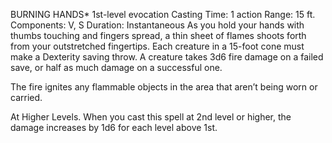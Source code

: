 BURNING HANDS*
1st-­level evocation
Casting Time: 1 action
Range: 15 ft.
Components: V, S
Duration: Instantaneous
As you hold your hands with thumbs touching and fingers spread, a thin sheet of flames shoots forth from your outstretched fingertips. Each creature in a 15-foot cone must make a Dexterity saving throw. A creature takes 3d6 fire damage on a failed save, or half as much damage on a successful one.

The fire ignites any flammable objects in the area that aren’t being worn or carried.

At Higher Levels. When you cast this spell at 2nd level or higher, the damage increases by 1d6 for each level above 1st.